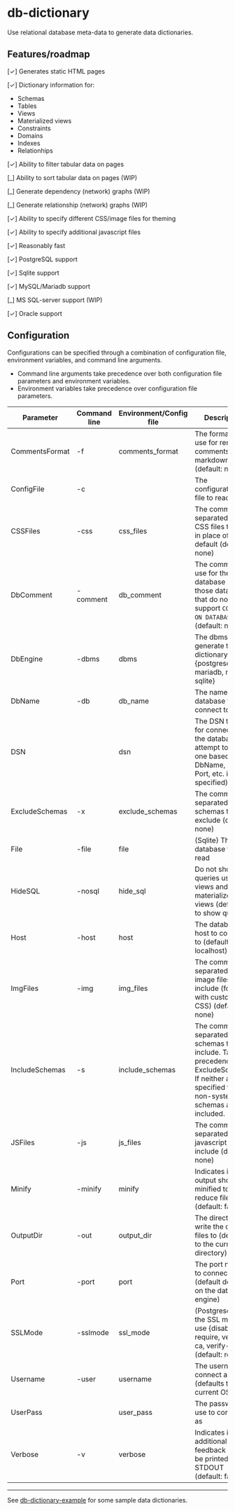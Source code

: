 # db-dictionary

Use relational database meta-data to generate data dictionaries.

## Features/roadmap

 [✓] Generates static HTML pages

 [✓] Dictionary information for:

   * Schemas
   * Tables
   * Views
   * Materialized views
   * Constraints
   * Domains
   * Indexes
   * Relationhips

 [✓] Ability to filter tabular data on pages

 [_] Ability to sort tabular data on pages (WIP)

 [_] Generate dependency (network) graphs (WIP)

 [_] Generate relationship (network) graphs (WIP)

 [✓] Ability to specify different CSS/image files for theming

 [✓] Ability to specify additional javascript files

 [✓] Reasonably fast

 [✓] PostgreSQL support

 [✓] Sqlite support

 [✓] MySQL/Mariadb support

 [_] MS SQL-server support (WIP)

 [✓] Oracle support

## Configuration

Configurations can be specified through a combination of configuration file, environment variables, and command line arguments.

 * Command line arguments take precedence over both configuration file parameters and environment variables.
 * Environment variables take precedence over configuration file parameters.

| Parameter      | Command line | Environment/Config file | Description |
| -------------- | ------------ | ----------------------- | ----------- |
| CommentsFormat | -f           | comments_format         | The formatter to use for rendering comments {none, markdown} (default: none) |
| ConfigFile     | -c           |                         | The configurations file to read, if any |
| CSSFiles       | -css         | css_files               | The comma-separated list of CSS files to use in place of the default (default: none) |
| DbComment      | -comment     | db_comment              | The comment to use for the database (for those databases that do not support ```COMMENT ON DATABASE ...```) (default: none) |
| DbEngine       | -dbms        | dbms                    | The dbms to generate the dictionary for {postgresql, mariadb, mysql, sqlite} |
| DbName         | -db          | db_name                 | The name of the database to connect to |
| DSN            |              | dsn                     | The DSN to use for connecting to the database (will attempt to create one based on DbName, Host, Port, etc. if not specified) |
| ExcludeSchemas | -x           | exclude_schemas         | The comma-separated list of schemas to exclude (default: none) |
| File           | -file        | file                    | (Sqlite) The database file to read |
| HideSQL        | -nosql       | hide_sql                | Do not show the queries used for views and materialized views (default is to show queries) |
| Host           | -host        | host                    | The database host to connect to (default: localhost) |
| ImgFiles       | -img         | img_files               | The comma-separated list of image files to include (for use with custom CSS) (default: none) |
| IncludeSchemas | -s           | include_schemas         | The comma-separated list of schemas to include. Takes precedence over ExcludeSchemas. If neither are specified than all non-system schemas are included. |
| JSFiles        | -js          | js_files                | The comma-separated list of javascript files to include (default: none) |
| Minify         | -minify      | minify                  | Indicates if the output should be minified to reduce files size (default: false)
| OutputDir      | -out         | output_dir              | The directory to write the output files to (defaults to the current directory) |
| Port           | -port        | port                    | The port number to connect to (default depends on the database engine) |
| SSLMode        | -sslmode     | ssl_mode                | (Postgresql) Set the SSL mode to use {disable, require, verify-ca, verify-full} (default: require) |
| Username       | -user        | username                | The username to connect as (defaults to the current OS user) |
| UserPass       |              | user_pass               | The password to use to connect as |
| Verbose        | -v           | verbose                 | Indicates if additional feedback should be printed to STDOUT (default: false) |

----

See [db-dictionary-example](https://github.com/gsiems/db-dictionary-example) for some sample data dictionaries.
